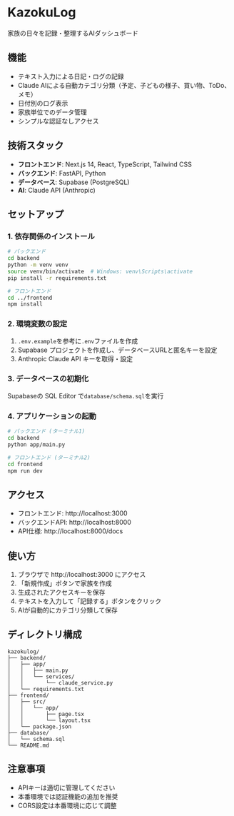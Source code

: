 # KazokuLog

家族の日々を記録・整理するAIダッシュボード

## 機能

- テキスト入力による日記・ログの記録
- Claude AIによる自動カテゴリ分類（予定、子どもの様子、買い物、ToDo、メモ）
- 日付別のログ表示
- 家族単位でのデータ管理
- シンプルな認証なしアクセス

## 技術スタック

- **フロントエンド**: Next.js 14, React, TypeScript, Tailwind CSS
- **バックエンド**: FastAPI, Python
- **データベース**: Supabase (PostgreSQL)
- **AI**: Claude API (Anthropic)

## セットアップ

### 1. 依存関係のインストール

```bash
# バックエンド
cd backend
python -m venv venv
source venv/bin/activate  # Windows: venv\Scripts\activate
pip install -r requirements.txt

# フロントエンド
cd ../frontend
npm install
```

### 2. 環境変数の設定

1. `.env.example`を参考に`.env`ファイルを作成
2. Supabase プロジェクトを作成し、データベースURLと匿名キーを設定
3. Anthropic Claude API キーを取得・設定

### 3. データベースの初期化

Supabaseの SQL Editor で`database/schema.sql`を実行

### 4. アプリケーションの起動

```bash
# バックエンド (ターミナル1)
cd backend
python app/main.py

# フロントエンド (ターミナル2)
cd frontend
npm run dev
```

## アクセス

- フロントエンド: http://localhost:3000
- バックエンドAPI: http://localhost:8000
- API仕様: http://localhost:8000/docs

## 使い方

1. ブラウザで http://localhost:3000 にアクセス
2. 「新規作成」ボタンで家族を作成
3. 生成されたアクセスキーを保存
4. テキストを入力して「記録する」ボタンをクリック
5. AIが自動的にカテゴリ分類して保存

## ディレクトリ構成

```
kazokulog/
├── backend/
│   ├── app/
│   │   ├── main.py
│   │   └── services/
│   │       └── claude_service.py
│   └── requirements.txt
├── frontend/
│   ├── src/
│   │   └── app/
│   │       ├── page.tsx
│   │       └── layout.tsx
│   └── package.json
├── database/
│   └── schema.sql
└── README.md
```

## 注意事項

- APIキーは適切に管理してください
- 本番環境では認証機能の追加を推奨
- CORS設定は本番環境に応じて調整